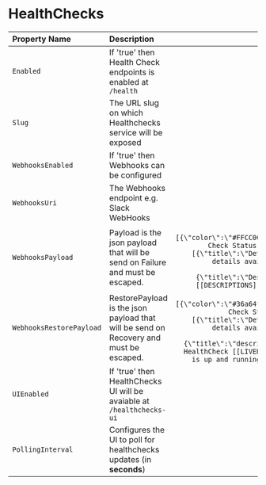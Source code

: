 # HealthChecks



| Property Name | Description | Default |
| :--- | :--- | ---: |
| `Enabled` | If 'true' then Health Check endpoints is enabled at `/health` | `false` |
| `Slug` | The URL slug on which Healthchecks service will be exposed | `/health` |
| `WebhooksEnabled` | If 'true' then Webhooks can be configured | `false` |
| `WebhooksUri` | The Webhooks endpoint e.g. Slack WebHooks | `null` |
| `WebhooksPayload` | Payload is the json payload that will be send on Failure and must be escaped. | `{\"attachments\":[{\"color\":\"#FFCC00\",\"pretext\":\"Health Check Status :warning:\",\"fields\":[{\"title\":\"Details\",\"value\":\"More details available at /healthchecks-ui\",\"short\":false},{\"title\":\"Description\",\"value\":\"[[DESCRIPTIONS]]\",\"short\":false}]}]}` |
| `WebhooksRestorePayload` | RestorePayload is the json payload that will be send on Recovery and must be escaped. | `{\"attachments\":[{\"color\":\"#36a64f\",\"pretext\":\"Health Check Status :+1:\",\"fields\":[{\"title\":\"Details\",\"value\":\"More details available at /healthchecks-ui\",\"short\":false},{\"title\":\"description\",\"value\":\"The HealthCheck [[LIVENESS]] is recovered. All is up and running\",\"short\":false}]}]}` |
| `UIEnabled` | If 'true' then HealthChecks UI will be avaiable at `/healthchecks-ui` | `false` |
| `PollingInterval` | Configures the UI to poll for healthchecks updates \(in **seconds**\) | `5` |

